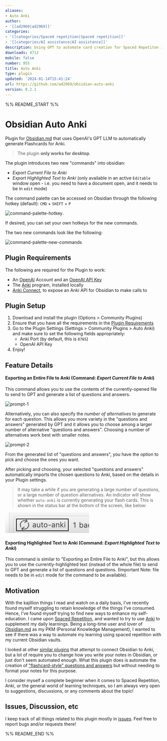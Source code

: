 ```yaml
---
aliases:
- Auto Anki
author:
- '[[ad2969|ad2969]]'
categories:
- '[[categories/Spaced repetition|Spaced repetition]]'
- '[[categories/AI assistance|AI assistance]]'
description: Using GPT to automate card creation for Spaced Repetiton in Anki
downloads: 4712
mobile: false
number: 955
title: Auto Anki
type: plugin
updated: '2024-01-14T15:41:24'
url: https://github.com/ad2969/obsidian-auto-anki
version: 0.2.1
---
```


%% README_START %%

# Obsidian Auto Anki

Plugin for [Obsidian.md](https://obsidian.md/) that uses OpenAI's GPT LLM to automatically generate Flashcards for Anki.

> The plugin **only works for desktop**.

The plugin introduces two new "commands" into obsidian:
- _Export Current File to Anki_
- _Export Highlighted Text to Anki_ (only available in an active `Editable` window open - i.e. you need to have a document open, and it needs to be in `edit` mode)

The command palette can be accessed on Obsidian through the following hotkey (default): `CMD` + `SHIFT` + `P`

![command-palette-hotkey](https://raw.githubusercontent.com/ad2969/obsidian-auto-anki/HEAD/media/command-palette-hotkey.png).

If desired, you can set your own hotkeys for the new commands.

The two new commands look like the following:

![command-palette-new-commands](https://raw.githubusercontent.com/ad2969/obsidian-auto-anki/HEAD/media/command-palette-new-commands.png)

## Plugin Requirements

The following are required for the Plugin to work:
- An [OpenAI](https://openai.com/) Account and an [OpenAI API Key](https://platform.openai.com/account/api-keys)
- The [Anki](https://apps.ankiweb.net/) program, installed locally
- [Anki Connect](https://github.com/FooSoft/anki-connect), to expose an Anki API for Obsidian to make calls to

## Plugin Setup

1. Download and install the plugin (Options > Community Plugins)
2. Ensure that you have all the requirements in the [Plugin Requirements](#plugin-requirements)
3. Go to the Plugin Settings (Settings > Community Plugins > Auto Anki) and make sure to set the following fields appropriately:
    - Anki Port (by default, this is `8765`)
    - OpenAI API Key
4. Enjoy!

## Feature Details

#### Exporting an Entire File to Anki (Command: _Export Current File to Anki_)
This command allows you to use the contents of the currently-opened file to send to GPT and generate a list of questions and answers.

![prompt-1](https://raw.githubusercontent.com/ad2969/obsidian-auto-anki/HEAD/media/prompt-1.png)

Alternatively, you can also specify the _number of alternatives_ to generate for each question. This allows you more variety in the "questions and answers" generated by GPT and it allows you to choose among a larger number of alternative "questions and answers". Choosing a number of alternatives work best with smaller notes.

![prompt-2](https://raw.githubusercontent.com/ad2969/obsidian-auto-anki/HEAD/media/prompt-2.png)

From the generated list of "questions and answers", you have the option to pick and choose the ones you want.

After picking and choosing, your selected "questions and answers" automatically imports the chosen questions to Anki, based on the details in your Plugin settings.

> It may take a while if you are generating a large number of questions, or a large number of question alternatives.
An indicator will show whether `auto-anki` is currently generating your flash cards. This is shown in the status bar at the bottom of the screen, like below:

![status-bar-running](https://raw.githubusercontent.com/ad2969/obsidian-auto-anki/HEAD/media/status-bar-running.png)

#### Exporting Highlighted Text to Anki (Command: _Export Highlighted Text to Anki_)
This command is similar to "Exporting an Entire File to Anki", but this allows you to use the currently-highlighted text (instead of the whole file) to send to GPT and generate a list of questions and questions. (Important Note: file needs to be in `edit` mode for the command to be available).

## Motivation

With the kajillion things I read and watch on a daily basis, I've recently found myself struggling to retain knowledge of the things I've consumed. Hence, I've found myself trying to find new ways to enhance my self-education. I came upon [Spaced Repetition](https://en.wikipedia.org/wiki/Spaced_repetition), and wanted to try to use [Anki](https://apps.ankiweb.net/) to supplement my daily learnings. Being a long-time user and lover of [Obsidian.md](https://obsidian.md/) as my PKM (Personal Knowledge Management), I wanted to see if there was a way to automate my learning using spaced repetition with my current Obsidian vaults.

I looked at other [similar plugins](https://github.com/Pseudonium/Obsidian_to_Anki) that attempt to connect Obsidian to Anki, but a lot of require you to change how you write your notes in Obsidian, or just don't seem automated enough. What this plugin does is automate the creation of ["flashcard-style" questions and answers](https://en.wikipedia.org/wiki/Leitner_system) but without needing to format your notes for this purpose.

I consider myself a complete beginner when it comes to Spaced Repetition, Anki, or the general world of learning techniques, so I am always very open to suggestions, discussions, or any comments about the topic!

## Issues, Discussion, etc

I keep track of all things related to this plugin mostly in [issues](https://github.com/ad2969/obsidian-auto-anki/issues). Feel free to report bugs and/or requests there!


%% README_END %%